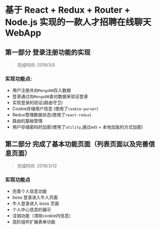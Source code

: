 # 基于 React + Redux + Router + Node.js 实现的一款人才招聘在线聊天WebApp

## 第一部分 登录注册功能的实现
> 完成时间: 2019/3/5

### 实现功能点:
- 用户注册并向`MongoDB`存入数据
- 登录通过向`MongoDB`查对数据来验证登录
- 实现登录的验证(路由守卫)
- Cookie存储用户信息 (使用了`cookie-parser`)
- Redux管理数据状态(使用了`react-redux`)
- 路由的基础管理
- 用户存储密码的加密(使用了`utility`,通过`md5` + 本地加盐的方式加密)


## 第二部分 完成了基本功能页面（列表页面以及完善信息页面）
> 完成时间: 2019/3/12

### 实现功能点
- 完善个人信息功能
- boss 登录进入牛人页面
- 牛人登录进入 boss 页面
- 个人中心信息的展示
- 注销功能（清除cookie内信息）
- 高阶组件扩展表单功能
